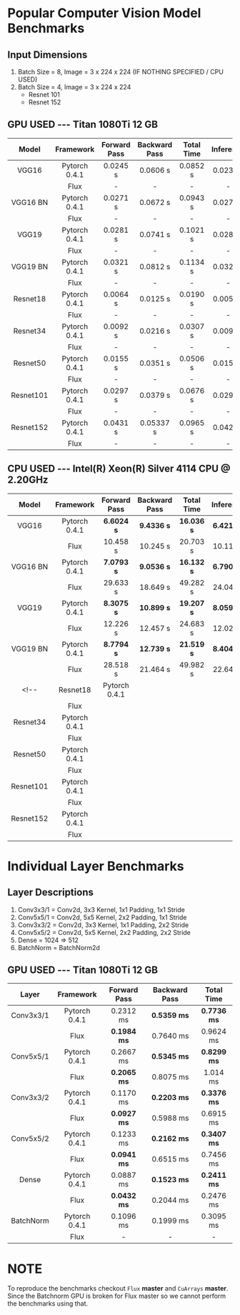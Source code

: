 # Popular Computer Vision Model Benchmarks

## Input Dimensions
1. Batch Size = 8, Image = 3 x 224 x 224 (IF NOTHING SPECIFIED / CPU USED)
2. Batch Size = 4, Image = 3 x 224 x 224
    * Resnet 101
    * Resnet 152

## GPU USED --- Titan 1080Ti 12 GB
|Model|Framework|Forward Pass|Backward Pass|Total Time|Inference|
|:---:|:---:|:---:|:---:|:---:|:---:|
|VGG16|Pytorch 0.4.1|0.0245 s|0.0606 s|0.0852 s|0.0234 s|
||Flux|-|-|-|-|
|VGG16 BN|Pytorch 0.4.1|0.0271 s|0.0672 s|0.0943 s|0.0273 s|
||Flux|-|-|-|-|
|VGG19|Pytorch 0.4.1|0.0281 s|0.0741 s|0.1021 s|0.0280 s|
||Flux|-|-|-|-|
|VGG19 BN|Pytorch 0.4.1|0.0321 s|0.0812 s|0.1134 s|0.0325 s|
||Flux|-|-|-|-|
|Resnet18|Pytorch 0.4.1|0.0064 s|0.0125 s|0.0190 s|0.0050 s|
||Flux|-|-|-|-|
|Resnet34|Pytorch 0.4.1|0.0092 s|0.0216 s|0.0307 s|0.0092 s|
||Flux|-|-|-|-|
|Resnet50|Pytorch 0.4.1|0.0155 s|0.0351 s|0.0506 s|0.0152 s|
||Flux|-|-|-|-|
|Resnet101|Pytorch 0.4.1|0.0297 s|0.0379 s|0.0676 s|0.0298 s|
||Flux|-|-|-|-|
|Resnet152|Pytorch 0.4.1|0.0431 s|0.05337 s|0.0965 s|0.0429 s|
||Flux|-|-|-|-|

## CPU USED --- Intel(R) Xeon(R) Silver 4114 CPU @ 2.20GHz
|Model|Framework|Forward Pass|Backward Pass|Total Time|Inference|
|:---:|:---:|:---:|:---:|:---:|:---:|
|VGG16|Pytorch 0.4.1|__6.6024 s__|__9.4336 s__|__16.036 s__|__6.4216 s__|
||Flux|10.458 s|10.245 s|20.703 s|10.111 s|
|VGG16 BN|Pytorch 0.4.1|__7.0793 s__|__9.0536 s__|__16.132 s__|__6.7909 s__|
||Flux|29.633 s|18.649 s|49.282 s|24.047 s|
|VGG19|Pytorch 0.4.1|__8.3075 s__|__10.899 s__|__19.207 s__|__8.0593 s__|
||Flux|12.226 s|12.457 s|24.683 s|12.029 s|
|VGG19 BN|Pytorch 0.4.1|__8.7794 s__|__12.739 s__|__21.519 s__|__8.4044 s__|
||Flux|28.518 s|21.464 s|49.982 s|22.649 s|
<!-- |Resnet18|Pytorch 0.4.1|||||
||Flux|||||
|Resnet34|Pytorch 0.4.1|||||
||Flux|||||
|Resnet50|Pytorch 0.4.1|||||
||Flux|||||
|Resnet101|Pytorch 0.4.1|||||
||Flux|||||
|Resnet152|Pytorch 0.4.1|||||
||Flux||||| -->

# Individual Layer Benchmarks

## Layer Descriptions
1. Conv3x3/1 = Conv2d, 3x3 Kernel, 1x1 Padding, 1x1 Stride
2. Conv5x5/1 = Conv2d, 5x5 Kernel, 2x2 Padding, 1x1 Stride
3. Conv3x3/2 = Conv2d, 3x3 Kernel, 1x1 Padding, 2x2 Stride
4. Conv5x5/2 = Conv2d, 5x5 Kernel, 2x2 Padding, 2x2 Stride
5. Dense = 1024 => 512
6. BatchNorm = BatchNorm2d

## GPU USED --- Titan 1080Ti 12 GB
|Layer|Framework|Forward Pass|Backward Pass|Total Time|
|:---:|:---:|:---:|:---:|:---:|
|Conv3x3/1|Pytorch 0.4.1|0.2312 ms|__0.5359 ms__|__0.7736 ms__|
||Flux|__0.1984 ms__|0.7640 ms|0.9624 ms|
|Conv5x5/1|Pytorch 0.4.1|0.2667 ms|__0.5345 ms__|__0.8299 ms__|
||Flux|__0.2065 ms__|0.8075 ms|1.014 ms|
|Conv3x3/2|Pytorch 0.4.1|0.1170 ms|__0.2203 ms__|__0.3376 ms__|
||Flux|__0.0927 ms__|0.5988 ms|0.6915 ms|
|Conv5x5/2|Pytorch 0.4.1|0.1233 ms|__0.2162 ms__|__0.3407 ms__|
||Flux|__0.0941 ms__|0.6515 ms|0.7456 ms|
|Dense|Pytorch 0.4.1|0.0887 ms|__0.1523 ms__|__0.2411 ms__|
||Flux|__0.0432 ms__|0.2044 ms|0.2476 ms|
|BatchNorm|Pytorch 0.4.1|0.1096 ms|0.1999 ms|0.3095 ms|
||Flux|-|-|-|

<!-- ## CPU USED --- Intel(R) Xeon(R) Silver 4114 CPU @ 2.20GHz
|Layer|Framework|Forward Pass|Backward Pass|Total Time|
|:---:|:---:|:---:|:---:|:---:|
|Conv3x3/1|Pytorch 0.4.1||||
||Flux||||
|Conv5x5/1|Pytorch 0.4.1||||
||Flux||||
|Conv3x3/2|Pytorch 0.4.1||||
||Flux||||
|Conv5x5/2|Pytorch 0.4.1||||
||Flux||||
|Dense|Pytorch 0.4.1||||
||Flux||||
|BatchNorm|Pytorch 0.4.1||||
||Flux|||| -->

# NOTE

To reproduce the benchmarks checkout `Flux` __master__ and `CuArrays` __master__.
Since the Batchnorm GPU is broken for Flux master so we cannot perform the benchmarks using that.
